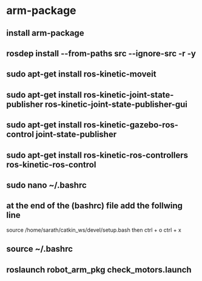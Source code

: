 # arm-package
## install arm-package

## rosdep install --from-paths src --ignore-src -r -y

## sudo apt-get install ros-kinetic-moveit

## sudo apt-get install ros-kinetic-joint-state-publisher ros-kinetic-joint-state-publisher-gui

## sudo apt-get install ros-kinetic-gazebo-ros-control joint-state-publisher

## sudo apt-get install ros-kinetic-ros-controllers ros-kinetic-ros-control

## sudo nano ~/.bashrc

## at the end of the (bashrc) file add the follwing line
source /home/sarath/catkin_ws/devel/setup.bash
then 
ctrl + o
ctrl + x

## source ~/.bashrc

## roslaunch robot_arm_pkg check_motors.launch
